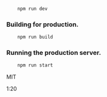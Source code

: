 
```bash
    npm run dev
```

### Building for production.

```bash
    npm run build
```

### Running the production server.

```bash
    npm run start
```

MIT

1:20